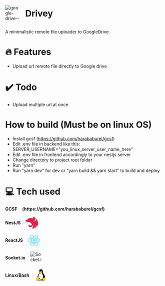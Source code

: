 <div style="display: flex; align-items: center; gap: 1rem">
  <img width="48" height="48" src="https://img.icons8.com/color/48/google-drive--v1.png" alt="google-drive--v1"/>
  <h1 style="border-bottom: none; margin-top: 1.5rem;">Drivey</h1>
</div>

A minimalistic remote file uploader to GoogleDrive

# 🔥 Features

- Upload url remote file directly to Google drive

# ✔️ Todo

- Upload multiple url at once

# How to build (Must be on linux OS)

- Install gcsf <a>(https://github.com/harababurel/gcsf)</a>
- Edit .env file in backend like this: SERVER_USERNAME="you_linux_server_user_name_here"
- Edit .env file in frontend accordingly to your nestjs server
- Change directory to project root folder
- Run "yarn"
- Run "yarn dev" for dev or "yarn build && yarn start" to build and deploy

# 💻 Tech used

<div style="display: flex; flex-direction: column; gap: 1rem; width: 25vw">
    <div style="display: flex; gap: 1rem; font-weight: bold">
      <span>GCSF</span>
      <a>(https://github.com/harababurel/gcsf)</a>
    </div>
    <div style="display: flex; gap: 1rem; align-items: center">
        <span style="font-weight: bold">NestJS</span>
        <img src="https://github.com/devicons/devicon/raw/master/icons/nestjs/nestjs-plain.svg" alt="NestJS" width="40" height="40" />
    </div>
    <div style="display: flex; gap: 1rem; align-items: center">
        <span style="font-weight: bold">ReactJS</span>
        <img src="https://github.com/devicons/devicon/raw/master/icons/react/react-original.svg" alt="ReactJS" width="40" height="40" />
    </div>
    <div style="display: flex; gap: 1rem; align-items: center">
        <span style="font-weight: bold">Socket.io</span>
        <img src="https://upload.wikimedia.org/wikipedia/commons/thumb/9/96/Socket-io.svg/900px-Socket-io.svg.png" alt="Socket.io" width="40" height="40" style="filter: grayscale(100%);" />
    </div>
     <div style="display: flex; gap: 1rem; align-items: center">
        <span style="font-weight: bold">Linux/Bash</span>
      <img src="https://github.com/devicons/devicon/raw/master/icons/linux/linux-original.svg" alt="Linux" width="40" height="40" />
    </div>
</div>
